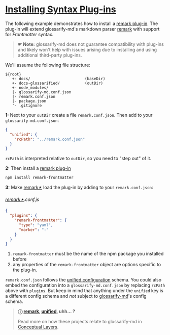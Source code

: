 # [Installing Syntax Plug-ins](#installing-syntax-plug-ins)

[doc-conceptual-layers]: ./conceptual-layers.md

[CommonMark]: https://www.commonmark.org

[glossarify-md]: https://github.com/about-code/glossarify-md

[remark]: https://github.com/remarkjs/remark

[remark-frontmatter]: https://npmjs.com/package/remark-frontmatter

[remark-plugin]: https://github.com/remarkjs/awesome-remark

[unified]: https://unifiedjs.com

[unified-config]: https://github.com/unifiedjs/unified-engine/blob/main/doc/configure.md

The following example demonstrates how to install a [remark plug-in][remark-plugin]. The plug-in will extend glossarify-md's markdown parser [remark]  with support for *Frontmatter* syntax.

> **☛ Note:** glossarify-md does not guarantee compatibility with plug-ins and likely won't help with issues arising due to installing and using additional third-party plug-ins.

We'll assume the following file structure:

    ${root}
       +- docs/                        (baseDir)
       +- docs-glossarified/           (outDir)
       +- node_modules/
       |- glossarify-md.conf.json
       |- remark.conf.json
       |- package.json
       '- .gitignore

**1:** Next to your `outDir` create a file `remark.conf.json`. Then add to your `glossarify-md.conf.json`:

```json
{
  "unified": {
    "rcPath": "../remark.conf.json"
  }
}
```

`rcPath` is interpreted relative to `outDir`, so you need to "step out" of it.

**2:** Then install a [remark plug-in][remark-plugin]

    npm install remark-frontmatter

**3:** Make [remark🟉][1] load the plug-in by adding to your `remark.conf.json`:

*[remark🟉][1].conf.js*

```json
{
  "plugins": {
    "remark-frontmatter": {
      "type": "yaml",
      "marker": "-"
    }
  }
}
```

1.  `remark-frontmatter` must be the name of the npm package you installed before
2.  any properties of the `remark-frontmatter` object are options specific to the plug-in.

`remark.conf.json` follows the [unified configuration][unified-config] schema. You could also embed the configuration into a `glossarify-md.conf.json` by replacing `rcPath` above with `plugins`. But keep in mind that anything under the `unified` key is a different config schema and *not* subject to [glossarify-md]'s config schema.

> **ⓘ [remark], [unified], uhh... ?**
>
> Read more on how these projects relate to glossarify-md in [Conceptual Layers][doc-conceptual-layers].

[1]: ./glossary.md#remark "remark is a parser and compiler project under the unified umbrella for Markdown text files in particular."
